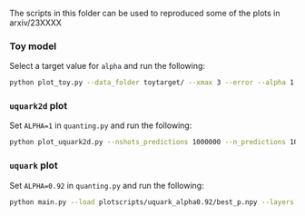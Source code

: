 The scripts in this folder can be used to reproduced some of the plots in arxiv/23XXXX

### Toy model

Select a target value for `alpha` and run the following:
```sh
python plot_toy.py --data_folder toytarget/ --xmax 3 --error --alpha 1.25 --npoints 16
```

### `uquark2d` plot

Set `ALPHA=1` in `quanting.py` and run the following:
```sh
python plot_uquark2d.py --nshots_predictions 1000000 --n_predictions 100 --n_points 20 --data_folder uquark2d_0.001to0.7_lbfgs/
```


### `uquark` plot

Set `ALPHA=0.92` in `quanting.py` and run the following:
```sh
python main.py --load plotscripts/uquark_alpha0.92/best_p.npy --layers 4 --nqubits 1 --ndim 1 --ansatz qpdf_iqm5q --maxiter 0 --target uquark --nshots 1000 --nruns 1 -o uquark1d -j 1 --mitigation true --npoints_plot 20
```
